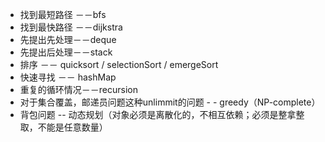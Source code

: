 - 找到最短路径 －－bfs
- 找到最快路径 －－dijkstra
- 先提出先处理－－deque
- 先提出后处理－－stack
- 排序 －－ quicksort / selectionSort / emergeSort
- 快速寻找 －－ hashMap
- 重复的循环情况－－recursion
- 对于集合覆盖，邮递员问题这种unlimmit的问题 - - greedy（NP-complete）
- 背包问题 -- 动态规划（对象必须是离散化的，不相互依赖；必须是整拿整取，不能是任意数量）
<!--stackedit_data:
eyJoaXN0b3J5IjpbMTU2NzQ2NjA1MSwtNzg3NzM1ODYxLC02ND
gwMTY1NThdfQ==
-->